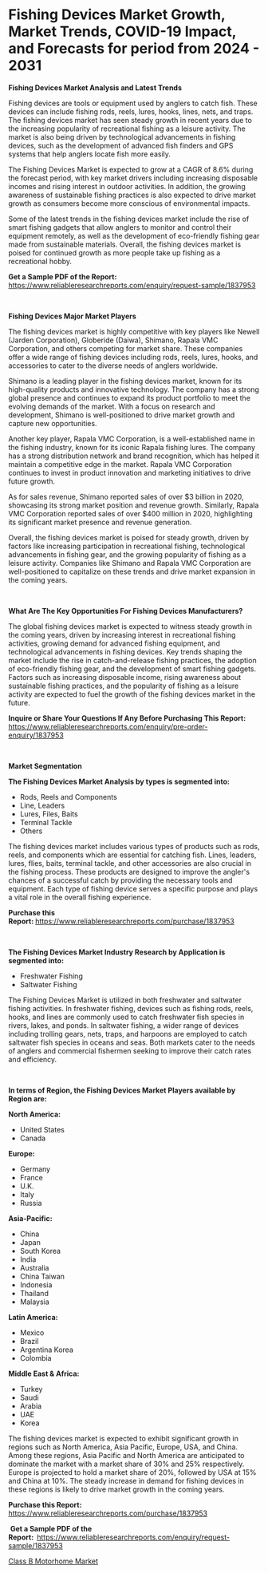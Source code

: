 <p><h1>Fishing Devices Market Growth, Market Trends, COVID-19 Impact, and Forecasts for period from 2024 - 2031</h1></p><p><strong>Fishing Devices Market Analysis and Latest Trends</strong></p>
<p><p>Fishing devices are tools or equipment used by anglers to catch fish. These devices can include fishing rods, reels, lures, hooks, lines, nets, and traps. The fishing devices market has seen steady growth in recent years due to the increasing popularity of recreational fishing as a leisure activity. The market is also being driven by technological advancements in fishing devices, such as the development of advanced fish finders and GPS systems that help anglers locate fish more easily.</p><p>The Fishing Devices Market is expected to grow at a CAGR of 8.6% during the forecast period, with key market drivers including increasing disposable incomes and rising interest in outdoor activities. In addition, the growing awareness of sustainable fishing practices is also expected to drive market growth as consumers become more conscious of environmental impacts.</p><p>Some of the latest trends in the fishing devices market include the rise of smart fishing gadgets that allow anglers to monitor and control their equipment remotely, as well as the development of eco-friendly fishing gear made from sustainable materials. Overall, the fishing devices market is poised for continued growth as more people take up fishing as a recreational hobby.</p></p>
<p><strong>Get a Sample PDF of the Report:&nbsp;</strong> <a href="https://www.reliableresearchreports.com/enquiry/request-sample/1837953">https://www.reliableresearchreports.com/enquiry/request-sample/1837953</a></p>
<p>&nbsp;</p>
<p><strong>Fishing Devices Major Market Players</strong></p>
<p><p>The fishing devices market is highly competitive with key players like Newell (Jarden Corporation), Globeride (Daiwa), Shimano, Rapala VMC Corporation, and others competing for market share. These companies offer a wide range of fishing devices including rods, reels, lures, hooks, and accessories to cater to the diverse needs of anglers worldwide.</p><p>Shimano is a leading player in the fishing devices market, known for its high-quality products and innovative technology. The company has a strong global presence and continues to expand its product portfolio to meet the evolving demands of the market. With a focus on research and development, Shimano is well-positioned to drive market growth and capture new opportunities.</p><p>Another key player, Rapala VMC Corporation, is a well-established name in the fishing industry, known for its iconic Rapala fishing lures. The company has a strong distribution network and brand recognition, which has helped it maintain a competitive edge in the market. Rapala VMC Corporation continues to invest in product innovation and marketing initiatives to drive future growth.</p><p>As for sales revenue, Shimano reported sales of over $3 billion in 2020, showcasing its strong market position and revenue growth. Similarly, Rapala VMC Corporation reported sales of over $400 million in 2020, highlighting its significant market presence and revenue generation.</p><p>Overall, the fishing devices market is poised for steady growth, driven by factors like increasing participation in recreational fishing, technological advancements in fishing gear, and the growing popularity of fishing as a leisure activity. Companies like Shimano and Rapala VMC Corporation are well-positioned to capitalize on these trends and drive market expansion in the coming years.</p></p>
<p>&nbsp;</p>
<p><strong>What Are The Key Opportunities For Fishing Devices Manufacturers?</strong></p>
<p><p>The global fishing devices market is expected to witness steady growth in the coming years, driven by increasing interest in recreational fishing activities, growing demand for advanced fishing equipment, and technological advancements in fishing devices. Key trends shaping the market include the rise in catch-and-release fishing practices, the adoption of eco-friendly fishing gear, and the development of smart fishing gadgets. Factors such as increasing disposable income, rising awareness about sustainable fishing practices, and the popularity of fishing as a leisure activity are expected to fuel the growth of the fishing devices market in the future.</p></p>
<p><strong>Inquire or Share Your Questions If Any Before Purchasing This Report:</strong> <a href="https://www.reliableresearchreports.com/enquiry/pre-order-enquiry/1837953">https://www.reliableresearchreports.com/enquiry/pre-order-enquiry/1837953</a></p>
<p>&nbsp;</p>
<p><strong>Market Segmentation</strong></p>
<p><strong>The Fishing Devices Market Analysis by types is segmented into:</strong></p>
<p><ul><li>Rods, Reels and Components</li><li>Line, Leaders</li><li>Lures, Files, Baits</li><li>Terminal Tackle</li><li>Others</li></ul></p>
<p><p>The fishing devices market includes various types of products such as rods, reels, and components which are essential for catching fish. Lines, leaders, lures, flies, baits, terminal tackle, and other accessories are also crucial in the fishing process. These products are designed to improve the angler's chances of a successful catch by providing the necessary tools and equipment. Each type of fishing device serves a specific purpose and plays a vital role in the overall fishing experience.</p></p>
<p><strong>Purchase this Report:&nbsp;</strong><a href="https://www.reliableresearchreports.com/purchase/1837953">https://www.reliableresearchreports.com/purchase/1837953</a></p>
<p>&nbsp;</p>
<p><strong>The Fishing Devices Market Industry Research by Application is segmented into:</strong></p>
<p><ul><li>Freshwater Fishing</li><li>Saltwater Fishing</li></ul></p>
<p><p>The Fishing Devices Market is utilized in both freshwater and saltwater fishing activities. In freshwater fishing, devices such as fishing rods, reels, hooks, and lines are commonly used to catch freshwater fish species in rivers, lakes, and ponds. In saltwater fishing, a wider range of devices including trolling gears, nets, traps, and harpoons are employed to catch saltwater fish species in oceans and seas. Both markets cater to the needs of anglers and commercial fishermen seeking to improve their catch rates and efficiency.</p></p>
<p>&nbsp;</p>
<p><strong>In terms of Region, the Fishing Devices Market Players available by Region are:</strong></p>
<p>
    <p> <strong> North America: </strong>
        <ul>
            <li>United States</li>
            <li>Canada</li>
        </ul>
        </p> 
    <p> <strong> Europe: </strong>
        <ul>
            <li>Germany</li>
            <li>France</li>
            <li>U.K.</li>
            <li>Italy</li>
            <li>Russia</li>
        </ul>
        </p> 
    <p> <strong> Asia-Pacific: </strong>
        <ul>
            <li>China</li>
            <li>Japan</li>
            <li>South Korea</li>
            <li>India</li>
            <li>Australia</li>
            <li>China Taiwan</li>
            <li>Indonesia</li>
            <li>Thailand</li>
            <li>Malaysia</li>
        </ul>
        </p> 
    <p> <strong> Latin America: </strong>
        <ul>
            <li>Mexico</li>
            <li>Brazil</li>
            <li>Argentina Korea</li>
            <li>Colombia</li>
        </ul>
        </p> 
    <p> <strong> Middle East & Africa: </strong>
        <ul>
            <li>Turkey</li>
            <li>Saudi</li>
            <li>Arabia</li>
            <li>UAE</li>
            <li>Korea</li>
        </ul>
    </p>
    </p>
<p><p>The fishing devices market is expected to exhibit significant growth in regions such as North America, Asia Pacific, Europe, USA, and China. Among these regions, Asia Pacific and North America are anticipated to dominate the market with a market share of 30% and 25% respectively. Europe is projected to hold a market share of 20%, followed by USA at 15% and China at 10%. The steady increase in demand for fishing devices in these regions is likely to drive market growth in the coming years.</p></p>
<p><strong>Purchase this Report: </strong><a href="https://www.reliableresearchreports.com/purchase/1837953">https://www.reliableresearchreports.com/purchase/1837953</a></p>
<p>&nbsp;<strong>Get a Sample PDF of the Report:&nbsp;&nbsp;</strong><a href="https://www.reliableresearchreports.com/enquiry/request-sample/1837953">https://www.reliableresearchreports.com/enquiry/request-sample/1837953</a></p>
<p><strong></strong></p>
<p><p><a href="https://meowing-lemming-dd3.notion.site/Global-Class-B-Motorhome-Market-Size-and-Market-Trends-Insights-and-Projections-from-2024-to-2031-e90b5fbc227c4e1fbf2477f00d80eaa5">Class B Motorhome Market</a></p></p>
